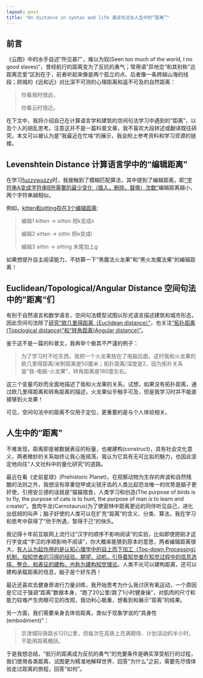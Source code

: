```yaml
---
layout: post
title: "On distance in syntax and life 漫谈句法与人生中的“距离”"
---
```


## 前言

《云图》中的水手自述”所见甚广，难以为奴(Seen too much of the world, I no good slaves)“，曾经航行的距离变为了反抗的勇气；常用语”异地恋“和其别称”远距离恋爱“区别在于，前者听起来像是两个孤立的点、后者像一条跨越山海的线段；顾城的《远和近》对比深不可测的心理距离和遥不可及的自然距离：

>你看我时很远，
>
>你看云时很近。

在下文中，我将介绍自己在计算语言学和建筑的空间句法学习中遇到的“距离”，以及个人的胡乱思考。注意这并不是一篇科普文章，我不喜欢大段转述或翻译既往研究，本文可以被认为是”我最近在忙啥“的展示，我会附上参考资料和学习资源的链接。

## Levenshtein Distance 计算语言学中的“编辑距离”

在学习[fuzzywuzzy](https://github.com/seatgeek/fuzzywuzzy)时，我接触到了模糊匹配算法，其中提到了编辑距离，即[“字符串A变成字符串B所需要的最少变化（插入，删除，替换）次数”](https://www.jianshu.com/p/7672a1c1269f)编辑距离越小，两个字符串越相似。

例如，[kitten和sitting存在3个编辑距离](https://en.wikipedia.org/wiki/Levenshtein_distance):

>编辑1 kitten → sitten 把k变成s
>
>编辑2 sitten → sittin 把e变成i
>
>编辑3 sittin → sitting 末尾加上g

如果想提升自主阅读能力，不妨算一下“黑魔法火龙果”和“黑火龙魔法果”的编辑距离！

## Euclidean/Topological/Angular Distance 空间句法中的”距离“们

有别于自然语言和数学语言，空间句法模型试图以形式语言描述建筑和城市形态，因此空间句法除了[研究“欧几里得距离（Euclidean distance）”](https://discovery.ucl.ac.uk/id/eprint/206/)，也关注[“拓扑距离(Topological distance)”和“转角距离(Angular distance)”](https://www.spacesyntax.online/overview-2/analysis-of-spatial-relations/)。

鉴于这不是一篇的科普文，我再举个极其不严谨的例子：

>为了学习时不吃东西，我把一个火龙果放在了电脑后面，这时我和火龙果的欧几里得距离/米制距离是50厘米；拓扑距离/深度是2，因为拓扑关系是“我-电脑-火龙果”，转角距离是180度左右。

这三个变量巧妙而全面地描述了我和火龙果的关系。试想，如果没有拓扑距离，通过欧几里得距离和转角距离的描述，火龙果似乎触手可及，但是我学习时并不能直接够到火龙果！

可见，空间句法中的距离不仅用于定位，更重要的是与个人体验相关。

## 人生中的“距离”

不难发现，距离即是被数据表征的标量，也被建构(construct)，具有社会文化意义，两者微妙的关系始终让我心旌摇荡，我认为它具有无可比拟的魅力，也因此坚定地向往”人文社科中的量化研究“的道路。

最近在看《史前星球》(Prehistoric Planet)，在观察动物为生存的奔波和自然残酷的法则之外，我想没有厚重铠甲或尖锐牙齿的人类比起恐龙唯一的优势是脑子更好使，引用安兰德的话就是”猫猫猎食，人类学习和创造(The purpose of birds is to fly, the purpose of cats is to hunt, the purpose of man is to learn and create)“。食肉牛龙(Carnotaurus)为了使密林中距离更远的同伴听见自己，进化出低频的叫声；脑子好使的人类可以在扩充“距离”的含义、分类、算法，我在学习和思考中获得了“欣于所遇，暂得于己”的快乐。

我记得十年前互联网上流行过“汉字的顺序不影响阅读”的实验，比如即使把刚才这行字变成“字汉的序顺影响不阅读”，你大概率能猜到原本的意思，两者编辑距离很大，[有人认为起作用的是认知心理学中的自上而下加工（Top-down Processing）机制，指知觉者的习得的经验、期望、动机，引导着知觉者在知觉过程中的信息选择、整合、和表征的建构，也称为建构知觉理论](https://www.zhihu.com/question/20428571)。人类不光可以建构距离，还可以建构承载距离的信息，脑子是个好东西！

最近还喜欢去健身房进行力量训练，我开始思考为什么我讨厌有氧运动，一个原因是它过于强调“距离”数据本身，“跑了20公里/跳了1小时健身操”，对肌肉的尺寸和能力较难产生肉眼可见的改观，我功利心极重，想看到和展示“距离”的结果。

另一方面，我们需要亲身去体验距离，类似于现象学说的“具身性(embodiment)”：

>京津城际铁路长120公里，但每次在高铁上充满期待、计划活动的半小时，不能用距离概括。

于是我想总结，“航行的距离成为反抗的勇气”的充要条件是确实享受航行的过程，我们使用各类距离、试图更为精准地解释世界、回答“为什么”之前，需要先尽情体验走过距离的旅程，回答“如何”。
